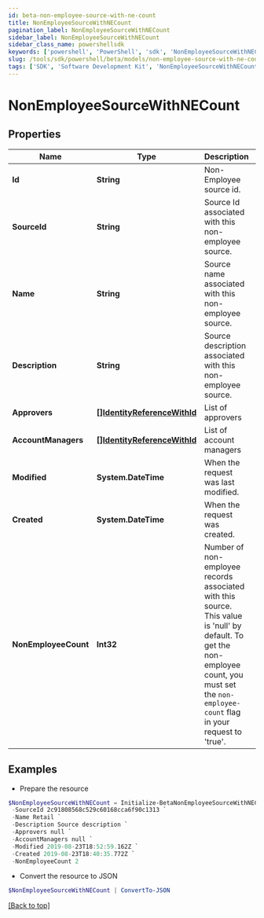 ```yaml
---
id: beta-non-employee-source-with-ne-count
title: NonEmployeeSourceWithNECount
pagination_label: NonEmployeeSourceWithNECount
sidebar_label: NonEmployeeSourceWithNECount
sidebar_class_name: powershellsdk
keywords: ['powershell', 'PowerShell', 'sdk', 'NonEmployeeSourceWithNECount', 'BetaNonEmployeeSourceWithNECount'] 
slug: /tools/sdk/powershell/beta/models/non-employee-source-with-ne-count
tags: ['SDK', 'Software Development Kit', 'NonEmployeeSourceWithNECount', 'BetaNonEmployeeSourceWithNECount']
---
```



# NonEmployeeSourceWithNECount

## Properties

Name | Type | Description | Notes
------------ | ------------- | ------------- | -------------
**Id** | **String** | Non-Employee source id. | [optional] 
**SourceId** | **String** | Source Id associated with this non-employee source. | [optional] 
**Name** | **String** | Source name associated with this non-employee source. | [optional] 
**Description** | **String** | Source description associated with this non-employee source. | [optional] 
**Approvers** | [**[]IdentityReferenceWithId**](identity-reference-with-id) | List of approvers | [optional] 
**AccountManagers** | [**[]IdentityReferenceWithId**](identity-reference-with-id) | List of account managers | [optional] 
**Modified** | **System.DateTime** | When the request was last modified. | [optional] 
**Created** | **System.DateTime** | When the request was created. | [optional] 
**NonEmployeeCount** | **Int32** | Number of non-employee records associated with this source. This value is 'null' by default. To get the non-employee count, you must set the `non-employee-count` flag in your request to 'true'. | [optional] 

## Examples

- Prepare the resource
```powershell
$NonEmployeeSourceWithNECount = Initialize-BetaNonEmployeeSourceWithNECount  -Id a0303682-5e4a-44f7-bdc2-6ce6112549c1 `
 -SourceId 2c91808568c529c60168cca6f90c1313 `
 -Name Retail `
 -Description Source description `
 -Approvers null `
 -AccountManagers null `
 -Modified 2019-08-23T18:52:59.162Z `
 -Created 2019-08-23T18:40:35.772Z `
 -NonEmployeeCount 2
```

- Convert the resource to JSON
```powershell
$NonEmployeeSourceWithNECount | ConvertTo-JSON
```


[[Back to top]](#) 

